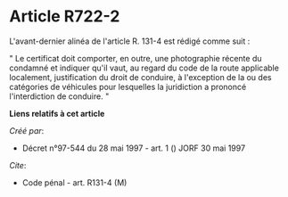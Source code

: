 # Article R722-2

L'avant-dernier alinéa de l'article R. 131-4 est rédigé comme suit :

" Le certificat doit comporter, en outre, une photographie récente du condamné et indiquer qu'il vaut, au regard du code de
la route applicable localement, justification du droit de conduire, à l'exception de la ou des catégories de véhicules pour
lesquelles la juridiction a prononcé l'interdiction de conduire. "

**Liens relatifs à cet article**

_Créé par_:

  - Décret n°97-544 du 28 mai 1997 - art. 1 () JORF 30 mai 1997

_Cite_:

  - Code pénal - art. R131-4 (M)
